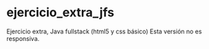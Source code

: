 # ejercicio_extra_jfs
Ejercicio extra, Java fullstack (html5 y css básico)
Esta versión no es responsiva.
